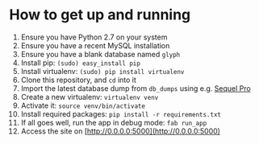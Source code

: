 # How to get up and running
1. Ensure you have Python 2.7 on your system
2. Ensure you have a recent MySQL installation
3. Ensure you have a blank database named `glyph`
4. Install pip: `(sudo) easy_install pip`
5. Install virtualenv: `(sudo) pip install virtualenv`
6. Clone this repository, and `cd` into it
7. Import the latest database dump from `db_dumps` using e.g. [Sequel Pro](http://www.sequelpro.com)
8. Create a new virtualenv: `virtualenv venv`
9. Activate it: `source venv/bin/activate`
10. Install required packages: `pip install -r requirements.txt`
11. If all goes well, run the app in debug mode: `fab run_app`
12. Access the site on [http://0.0.0.0:5000](http://0.0.0.0:5000)

